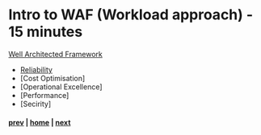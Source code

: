 # Intro to WAF (Workload approach) - 15 minutes
[Well Architected Framework](https://docs.microsoft.com/en-us/azure/architecture/framework/)
  * [Reliability](https://docs.microsoft.com/en-us/azure/architecture/framework/resiliency/)
  * [Cost Optimisation]
  * [Operational Excellence]
  * [Performance]
  * [Secirity]
#### [prev](./introcaf.md) | [home](./welcome.md)  | [next](./learningresources.md)
